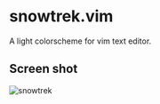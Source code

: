 # snowtrek.vim

A light colorscheme for vim text editor.

## Screen shot

![snowtrek](https://imgur.com/BSXtwyT.png)
